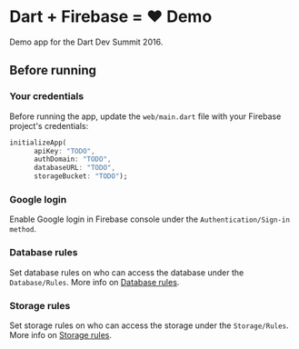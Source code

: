 # Dart + Firebase = ♥ Demo

Demo app for the Dart Dev Summit 2016.

## Before running

### Your credentials

Before running the app, update the `web/main.dart` file with your Firebase project's credentials:

```dart
initializeApp(
      apiKey: "TODO",
      authDomain: "TODO",
      databaseURL: "TODO",
      storageBucket: "TODO");
```

### Google login

Enable Google login in Firebase console under the `Authentication/Sign-in method`.

### Database rules

Set database rules on who can access the database under the `Database/Rules`. More info on [Database rules](https://firebase.google.com/docs/database/security/).

### Storage rules

Set storage rules on who can access the storage under the `Storage/Rules`. More info on [Storage rules](https://firebase.google.com/docs/storage/security/).
